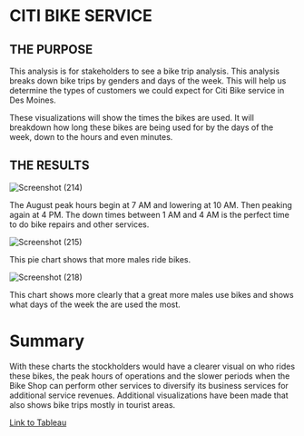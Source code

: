 # CITI BIKE SERVICE

## THE PURPOSE 
This analysis is for stakeholders to see a bike trip analysis. This analysis breaks down bike trips by genders and days of the week. This will help us determine the types of customers we could expect for Citi Bike service in Des Moines. 

These visualizations will show the times the bikes are used. It will breakdown how long these bikes are being used for by the days of the week, down to the hours and even minutes.

## THE RESULTS

![Screenshot (214)](https://user-images.githubusercontent.com/78933826/121625248-1b061300-ca41-11eb-938d-7068ac8fe704.png)

The August peak hours begin at 7 AM and lowering at 10 AM. Then peaking again at 4 PM. The down times between 1 AM and 4 AM is the perfect time to do bike repairs and other services. 


![Screenshot (215)](https://user-images.githubusercontent.com/78933826/121627245-fd3aad00-ca44-11eb-8622-ecec5441c3ea.png)

This pie chart shows that more males ride bikes. 

![Screenshot (218)](https://user-images.githubusercontent.com/78933826/121627528-84882080-ca45-11eb-97b8-69e9e53f1528.png)

This chart shows more clearly that a great more males use bikes and shows what days of the week the are used the most. 

# Summary 

With these charts the stockholders would have a clearer visual on who rides these bikes, the peak hours of operations and the slower periods when the Bike Shop can perform other 
services to diversify its business services for additional service revenues. Additional visualizations have been made that also shows bike trips mostly in tourist areas. 

[Link to Tableau](https://public.tableau.com/shared/B5WDYDKQ2?:display_count=n&:origin=viz_share_link)
